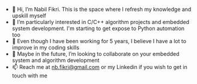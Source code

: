 - 👋 Hi, I’m Nabil Fikri. This is the space where I refresh my knowledge and upskill myself
- 👀 I’m particularly interested in C/C++ algorithm projects and embedded system development. I'm starting to get expose to Python automation too
- 🌱 Even though I have been working for 5 years, I believe I have a lot to improve in my coding skills
- 💞️ Maybe in the future, I’m looking to collaborate on your embedded system and algorithm development
- 📫 Reach me at nb.fikri@gmail.com or my Linkedin if you wish to get in touch with me

<!---
nbfikri93/nbfikri93 is a ✨ special ✨ repository because its `README.md` (this file) appears on your GitHub profile.
You can click the Preview link to take a look at your changes.
--->
